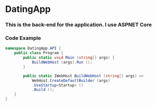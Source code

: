 # DatingApp

### This is the back-end for the application. I use ASPNET Core

### Code Example

```c#
namespace DatingApp.API {
    public class Program {
        public static void Main (string[] args) {
            BuildWebHost (args).Run ();
        }

        public static IWebHost BuildWebHost (string[] args) =>
            WebHost.CreateDefaultBuilder (args)
            .UseStartup<Startup> ()
            .Build ();
    }
}
```
